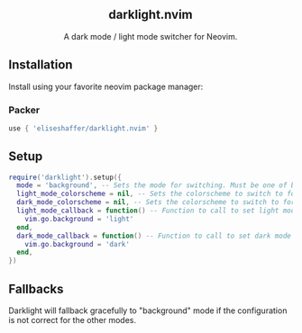 <div align="center">

##  darklight.nvim
A dark mode / light mode switcher for Neovim.

</div>

## Installation

Install using your favorite neovim package manager:

### Packer
```lua
use { 'eliseshaffer/darklight.nvim' }
```

## Setup

```lua
require('darklight').setup({
  mode = 'background', -- Sets the mode for switching. Must be one of background(default) | colorscheme | custom
  light_mode_colorscheme = nil, -- Sets the colorscheme to switch to for light mode when in "colorscheme" mode
  dark_mode_colorscheme = nil, -- Sets the colorscheme to switch to for dark mode when in "colorscheme" mode
  light_mode_callback = function() -- Function to call to set light mode in "custom" mode
    vim.go.background = 'light'
  end,
  dark_mode_callback = function() -- Function to call to set dark mode in "custom" mode
    vim.go.background = 'dark'
  end,
})
```

## Fallbacks

Darklight will fallback gracefully to "background" mode if the configuration is not correct for
the other modes.
